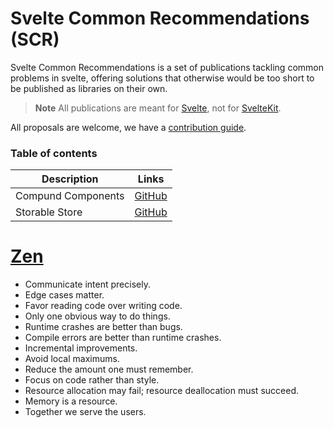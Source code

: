 # Svelte Common Recommendations (SCR)

Svelte Common Recommendations is a set of publications tackling common problems in svelte, offering solutions that otherwise would be too short to be published as libraries on their own.


> **Note**
> All publications are meant for [Svelte](https://svelte.dev/), not for [SvelteKit](https://kit.svelte.dev/).


All proposals are welcome, we have a [contribution guide](./CONTRIBUTING.md).

### Table of contents

| Description | Links |
|-----|-----|
| Compund Components | [GitHub](./compound-components/README.md) |
| Storable Store | [GitHub](./storable-store/README.md) |


# [Zen](https://ziglang.org/documentation/master/#Zen)
- Communicate intent precisely.
- Edge cases matter.
- Favor reading code over writing code.
- Only one obvious way to do things.
- Runtime crashes are better than bugs.
- Compile errors are better than runtime crashes.
- Incremental improvements.
- Avoid local maximums.
- Reduce the amount one must remember.
- Focus on code rather than style.
- Resource allocation may fail; resource deallocation must succeed.
- Memory is a resource.
- Together we serve the users.
